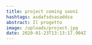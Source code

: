 ```yaml
---
title: project coming soon1
hashtags: asdafsdsasaddsa
abstract: Il progetto
image: /uploads/project.jpg
date: 2020-01-23T13:13:17.904Z
---
```

